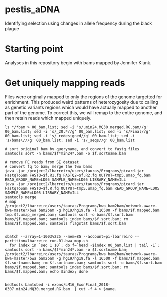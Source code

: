 # pestis_aDNA
Identifying selection using changes in allele frequency during the black plague


# Starting point
Analyses in this repository begin with bams mapped by Jennifer Klunk. 


# Get uniquely mapping reads
Files were originally mapped to only the regions of the genome targetted for enrichment. This produced weird patterns of heterozygosity due to calling as genetic variants regions which would have actually mapped to another part of the genome. To correct this, we will remap to the entire genome, and then retain reads which mapped uniquely. 

```console
ls */*bam > 00_bam.list; sed -i 's/.min24.MQ30.merged.RG.bam//g' 00_bam.list; sed -i 's/_20.*//g' 00_bam.list; sed -i 's/Final//g' 00_bam.list; sed -i 's/_redesigned//g' 00_bam.list; sed -i 's/bams\///g' 00_bam.list; sed -i 's/_seqs//g' 00_bam.list

# sort original bam by queryname, and convert to fastq files
samtools sort -n bams/$f*min24*.bam -o $f.sortname.bam

# remove PE reads from SE dataset 
# convert fq to bam; merge the two bams
java -jar /project2/lbarreiro/users/tauras/Programs/picard.jar FastqToSam FASTQ=$f.R1.fq FASTQ2=$f.R2.fq OUTPUT=tmp5.umap_fq.bam READ_GROUP_NAME=LD05 SAMPLE_NAME=LD05 LIBRARY_NAME=ILL
java -jar /project2/lbarreiro/users/tauras/Programs/picard.jar FastqToSam FASTQ=$f.R.fq OUTPUT=tmp5.umap_fq.bam READ_GROUP_NAME=LD05 SAMPLE_NAME=LD05 LIBRARY_NAME=ILL
samtools merge
# map 
/project2/lbarreiro/users/tauras/Programs/bwa_bam2bam/network-aware-bwa-master/bwa bam2bam -g hg19/hg19.fa -l 16500 -f bams/$f.mapped.bam tmp.$f.umap_merged.bam; samtools sort -o bams/$f.sort.bam bams/$f.mapped.bam; samtools index bams/$f.sort.bam; rm bams/$f.mapped.bam; samtools flagstat bams/$f.sort.bam


sbatch --array=1-1003%225 --mem=8G --account=pi-lbarreiro --partition=lbarreiro run.01.bwa_map.sh
  for index in `seq 1 10`; do f=`head -$index 00_bam.list | tail -1`; samtools sort -n bams/$f*min24*.bam -o $f.sortname.bam; /project2/lbarreiro/users/tauras/Programs/bwa_bam2bam/network-aware-bwa-master/bwa bam2bam -g hg19/hg19.fa -l 16500 -f bams/$f.mapped.bam $f.sortname.bam; rm $f.sortname.bam; samtools sort -o bams/$f.sort.bam bams/$f.mapped.bam; samtools index bams/$f.sort.bam; rm bams/$f.mapped.bam; echo $index; done


bedtools bamtobed -i exons/LM16_ExonFinal_2018-0307.min24.MQ30.merged.RG.bam  | cut -f 4 > $name.
```


# 
